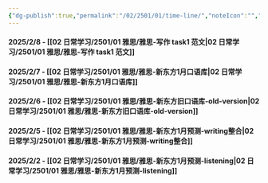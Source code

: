```yaml
---
{"dg-publish":true,"permalink":"/02/2501/01/time-line/","noteIcon":"","created":"2025-02-11T18:25","updated":"2025-07-02T16:23"}
---
```




#### 2025/2/8 - [[02 日常学习/2501/01 雅思/雅思-写作 task1 范文\|02 日常学习/2501/01 雅思/雅思-写作 task1 范文]]

#### 2025/2/7 - [[02 日常学习/2501/01 雅思/雅思-新东方1月口语库\|02 日常学习/2501/01 雅思/雅思-新东方1月口语库]]

#### 2025/2/6 - [[02 日常学习/2501/01 雅思/雅思-新东方旧口语库-old-version\|02 日常学习/2501/01 雅思/雅思-新东方旧口语库-old-version]]

#### 2025/2/5 - [[02 日常学习/2501/01 雅思/雅思-新东方1月预测-writing整合\|02 日常学习/2501/01 雅思/雅思-新东方1月预测-writing整合]]

#### 2025/2/2 - [[02 日常学习/2501/01 雅思/雅思-新东方1月预测-listening\|02 日常学习/2501/01 雅思/雅思-新东方1月预测-listening]]

